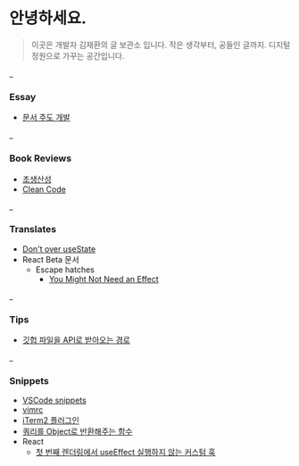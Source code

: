 # 안녕하세요.

> 이곳은 개발자 김재환의 글 보관소 입니다.
> 작은 생각부터, 공들인 글까지.
> 디지털 정원으로 가꾸는 공간입니다.

_
### Essay

- [문서 주도 개발](archive/문서%20주도%20개발.md)

_
### Book Reviews

- [초생산성](archive/초생산성.md)
- [Clean Code](archive/Clean%20Code.md)

_
### Translates

- [Don't over useState](archive/Don't%20over%20useState.md)
- React Beta 문서
	- Escape hatches
		- [You Might Not Need an Effect](archive/You%20Might%20Not%20Need%20an%20Effect.md)

_
### Tips

- [깃헙 파일을 API로 받아오는 경로](archive/깃헙%20파일을%20API로%20받아오는%20경로.md)

_
### Snippets

- [VSCode snippets](archive/VSCode%20snippets.md)
- [vimrc](archive/vimrc.md)
- [iTerm2 플러그인](archive/iTerm2%20플러그인.md)
- [쿼리를 Object로 반환해주는 함수](archive/쿼리를%20Object로%20반환해주는%20함수.md)
- React
	- [첫 번째 렌더링에서 useEffect 실행하지 않는 커스텀 훅](archive/첫%20번째%20렌더링에서%20useEffect%20실행하지%20않는%20커스텀%20훅.md)